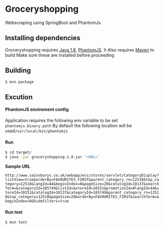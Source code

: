 # Groceryshopping
Webscraping using SpringBoot and PhantomJs

## Installing dependencies
Groceryshopping requires [Java 1.8](https://www.java.com/en/download/),  [PhantomJS](http://phantomjs.org/). It Also requires [Maven](https://maven.apache.org/download.cgi) to build
Make sure these are installed before proceeding

## Building
```sh
$ mvn package
```

## Excution
#### PhantomJS enviroment config

Application requires the following env variable to be set `phantomjs.binary.path`
By default the following location will be used`/usr/local/bin/phantomjs`
#### Run
```sh
$ cd target/
$ java -jar groceryshopping-1.0.jar '<URL>'
```
**Sample URL**

```http://www.sainsburys.co.uk/webapp/wcs/stores/servlet/CategoryDisplay?listView=true&orderBy=FAVOURITES_FIRST&parent_category_rn=12518&top_category=12518&langId=44&beginIndex=0&pageSize=20&catalogId=10137&searchTerm=&categoryId=185749&listId=&storeId=10151&promotionId=#langId=44&storeId=10151&catalogId=10137&categoryId=185749&parent_category_rn=12518&top_category=12518&pageSize=20&orderBy=FAVOURITES_FIRST&searchTerm=&beginIndex=0&hideFilters=true```

#### Run test
```sh
$ mvn test
```
